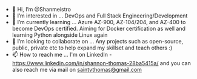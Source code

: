 - 👋 Hi, I’m @Shanmeistro
- 👀 I’m interested in ... DevOps and Full Stack Engineering/Development
- 🌱 I’m currently learning ... Azure AZ-900, AZ-104/204, and AZ-400 to become DevOps certified. Aiming for Docker certification as well and learning Python alongside Linux again
- 💞️ I’m looking to collaborate on ... Any projects such as open-source, public, private etc to help expand my skillset and teach others :)
- 📫 How to reach me ... I'm on LinkedIn - https://www.linkedin.com/in/shannon-thomas-28ba5415a/ and you can also reach me via mail on saintvthomas@gmail.com

<!---
Shanmeistro/Shanmeistro is a ✨ special ✨ repository because its `README.md` (this file) appears on your GitHub profile.
You can click the Preview link to take a look at your changes.
--->
